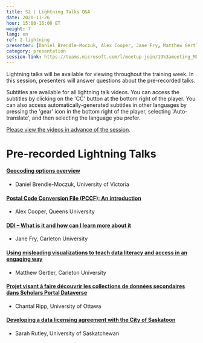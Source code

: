 ```yaml
---
title: S2 | Lightning Talks Q&A
date: 2020-11-26
hour: 15:00-16:00 ET
weight: 7
lang: en
ref: 2-lightning
presenter: [Daniel Brendle-Moczuk, Alex Cooper, Jane Fry, Matthew Gertler, Chantal Ripp, Sarah Rutley]
category: presentation
session-link: https://teams.microsoft.com/l/meetup-join/19%3ameeting_MGIyOGViZWEtMzk4NS00ODMzLTljZTYtOWU3NzIxZmRmMGE1%40thread.v2/0?context=%7b%22Tid%22%3a%22258f1f99-ee3d-42c7-bfc5-7af1b2343e02%22%2c%22Oid%22%3a%22453f2523-0463-455c-94fd-041235866d35%22%7d
---
```

Lightning talks will be available for viewing throughout the training week. In this session, presenters will answer questions about the pre-recorded talks.<!--more-->

Subtitles are available for all lightning talk videos. You can access the subtitles by clicking on the 'CC' button at the bottom right of the player. You can also access automatically-generated subtitles in other languages by pressing the 'gear' icon in the bottom right of the player, selecting 'Auto-translate', and then selecting the language you prefer.

[Please view the videos in advance of the session](https://youtube.com/playlist?list=PLa6d-V-ljSCyEaf9Vxe9-ZcIcxpxwuIYR).

# Pre-recorded Lightning Talks

#### [Geocoding options overview](https://youtu.be/FGXZZ-L0GUg)  
- Daniel Brendle-Moczuk, University of Victoria

#### [Postal Code Conversion File (PCCF): An introduction](https://youtu.be/6Y1QIn2IpSE)
- Alex Cooper, Queens University

#### [DDI – What is it and how can I learn more about it](https://youtu.be/seX-i5vafMA)
- Jane Fry, Carleton University

#### [Using misleading visualizations to teach data literacy and access in an engaging way](https://youtu.be/xAVbA4cbscQ)  
- Matthew Gertler, Carleton University

#### [Projet visant à faire découvrir les collections de données secondaires dans Scholars Portal Dataverse](https://youtu.be/1l83yl0GQEQ)
- Chantal Ripp, University of Ottawa

#### [Developing a data licensing agreement with the City of Saskatoon](https://youtu.be/sP4sUXhXsBw)
- Sarah Rutley, University of Saskatchewan  
